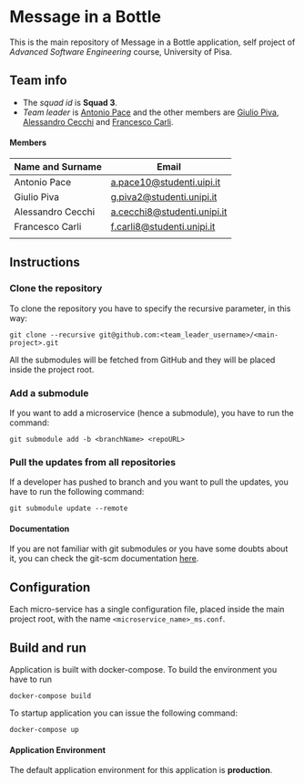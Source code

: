 # Message in a Bottle

This is the main repository of Message in a Bottle application, self project of *Advanced Software Engineering* course, University of Pisa.

## Team info

- The *squad id* is **Squad 3**.
- *Team leader* is [Antonio Pace](https://github.com/pacant) and the other members are [Giulio Piva](https://github.com/gystemd), [Alessandro Cecchi](https://github.com/PaolinoRossi) and [Francesco Carli](https://github.com/fcarli3).

#### Members

| Name and Surname      | Email                           |
| ----------------      | ------------------------------- |
|   Antonio Pace        |   a.pace10@studenti.uipi.it     |
|   Giulio Piva         |   g.piva2@studenti.unipi.it     |
|   Alessandro Cecchi   |   a.cecchi8@studenti.unipi.it   |
|   Francesco Carli     |   f.carli8@studenti.unipi.it    |
|                       |                                 |

## Instructions

### Clone the repository

To clone the repository you have to specify the recursive parameter,
in this way:

`git clone --recursive git@github.com:<team_leader_username>/<main-project>.git`

All the submodules will be fetched from GitHub and they will be
placed inside the project root.

### Add a submodule

If you want to add a microservice (hence a submodule), you
have to run the command:

`git submodule add -b <branchName> <repoURL>`

### Pull the updates from all repositories

If a developer has pushed to <branchName> branch and you want
to pull the updates, you have to run the following command:

`git submodule update --remote`

#### Documentation

If you are not familiar with git submodules or you have some
doubts about it, you can check the git-scm documentation
[here](https://git-scm.com/book/en/v2/Git-Tools-Submodules). 



## Configuration

Each micro-service has a single configuration file, placed inside the main project root, with the name `<microservice_name>_ms.conf`.



## Build and run

Application is built with docker-compose. To build the environment
you have to run

`docker-compose build`

To startup application you can issue the following command:

`docker-compose up`

#### Application Environment

The default application environment for this application is **production**. 